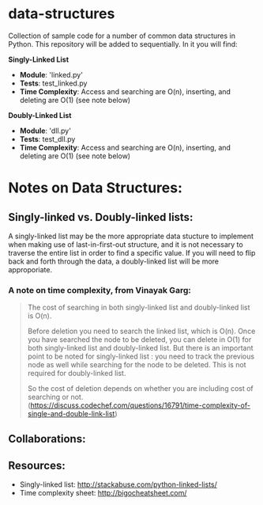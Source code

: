 # data-structures
Collection of sample code for a number of common data structures in Python.
This repository will be added to sequentially. In it you will find:

**Singly-Linked List**
- **Module**: 'linked.py'
- **Tests**: test_linked.py
- **Time Complexity**: Access and searching are O(n), inserting, and deleting are O(1) (see note below)

**Doubly-Linked List**
- **Module**: 'dll.py'
- **Tests**: test_dll.py
- **Time Complexity**: Access and searching are O(n), inserting, and deleting are O(1) (see note below)


# Notes on Data Structures:

## Singly-linked vs. Doubly-linked lists:
A singly-linked list may be the more appropriate data stucture to implement when making use of last-in-first-out structure, and it is not necessary to traverse the entire list in order to find a specific value. If you will need to flip back and forth through the data, a doubly-linked list will be more approporiate. 

### A note on time complexity, from Vinayak Garg:

>The cost of searching in both singly-linked list and doubly-linked list is O(n).
>
>Before deletion you need to search the linked list, which is O(n). Once you have searched the node to be deleted, you can delete in O(1) for both singly-linked list and doubly-linked list. But there is an important point to be noted for singly-linked list : you need to track the previous node as well while searching for the node to be deleted. This is not required for doubly-linked list.
>
>So the cost of deletion depends on whether you are including cost of searching or not.
>(https://discuss.codechef.com/questions/16791/time-complexity-of-single-and-double-link-list)

## Collaborations:



## Resources: 

- Singly-linked list: http://stackabuse.com/python-linked-lists/
- Time complexity sheet: http://bigocheatsheet.com/


